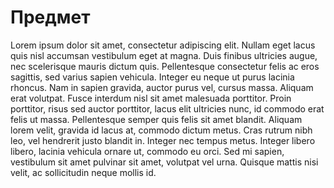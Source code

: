 # Предмет

Lorem ipsum dolor sit amet, consectetur adipiscing elit. Nullam eget lacus quis
nisl accumsan vestibulum eget at magna. Duis finibus ultricies augue, nec
scelerisque mauris dictum quis. Pellentesque consectetur felis ac eros
sagittis, sed varius sapien vehicula. Integer eu neque ut purus lacinia
rhoncus. Nam in sapien gravida, auctor purus vel, cursus massa. Aliquam erat
volutpat. Fusce interdum nisl sit amet malesuada porttitor. Proin porttitor,
risus sed auctor porttitor, lacus elit ultricies nunc, id commodo erat felis ut
massa. Pellentesque semper quis felis sit amet blandit. Aliquam lorem velit,
gravida id lacus at, commodo dictum metus. Cras rutrum nibh leo, vel hendrerit
justo blandit in. Integer nec tempus metus. Integer libero libero, lacinia
vehicula ornare ut, commodo eu orci. Sed mi sapien, vestibulum sit amet
pulvinar sit amet, volutpat vel urna. Quisque mattis nisi velit, ac
sollicitudin neque mollis id.
